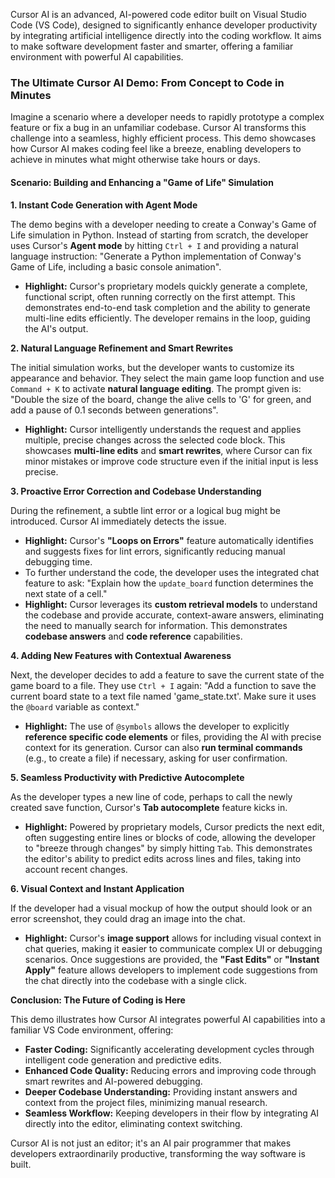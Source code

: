 Cursor AI is an advanced, AI-powered code editor built on Visual Studio Code (VS Code), designed to significantly enhance developer productivity by integrating artificial intelligence directly into the coding workflow. It aims to make software development faster and smarter, offering a familiar environment with powerful AI capabilities.

### The Ultimate Cursor AI Demo: From Concept to Code in Minutes

Imagine a scenario where a developer needs to rapidly prototype a complex feature or fix a bug in an unfamiliar codebase. Cursor AI transforms this challenge into a seamless, highly efficient process. This demo showcases how Cursor AI makes coding feel like a breeze, enabling developers to achieve in minutes what might otherwise take hours or days.

#### Scenario: Building and Enhancing a "Game of Life" Simulation

**1. Instant Code Generation with Agent Mode**

The demo begins with a developer needing to create a Conway's Game of Life simulation in Python. Instead of starting from scratch, the developer uses Cursor's **Agent mode** by hitting `Ctrl + I` and providing a natural language instruction: "Generate a Python implementation of Conway's Game of Life, including a basic console animation".

*   **Highlight:** Cursor's proprietary models quickly generate a complete, functional script, often running correctly on the first attempt. This demonstrates end-to-end task completion and the ability to generate multi-line edits efficiently. The developer remains in the loop, guiding the AI's output.

**2. Natural Language Refinement and Smart Rewrites**

The initial simulation works, but the developer wants to customize its appearance and behavior. They select the main game loop function and use `Command + K` to activate **natural language editing**. The prompt given is: "Double the size of the board, change the alive cells to 'G' for green, and add a pause of 0.1 seconds between generations".

*   **Highlight:** Cursor intelligently understands the request and applies multiple, precise changes across the selected code block. This showcases **multi-line edits** and **smart rewrites**, where Cursor can fix minor mistakes or improve code structure even if the initial input is less precise.

**3. Proactive Error Correction and Codebase Understanding**

During the refinement, a subtle lint error or a logical bug might be introduced. Cursor AI immediately detects the issue.

*   **Highlight:** Cursor's **"Loops on Errors"** feature automatically identifies and suggests fixes for lint errors, significantly reducing manual debugging time.
*   To further understand the code, the developer uses the integrated chat feature to ask: "Explain how the `update_board` function determines the next state of a cell."
*   **Highlight:** Cursor leverages its **custom retrieval models** to understand the codebase and provide accurate, context-aware answers, eliminating the need to manually search for information. This demonstrates **codebase answers** and **code reference** capabilities.

**4. Adding New Features with Contextual Awareness**

Next, the developer decides to add a feature to save the current state of the game board to a file. They use `Ctrl + I` again: "Add a function to save the current board state to a text file named 'game_state.txt'. Make sure it uses the `@board` variable as context."

*   **Highlight:** The use of `@symbols` allows the developer to explicitly **reference specific code elements** or files, providing the AI with precise context for its generation. Cursor can also **run terminal commands** (e.g., to create a file) if necessary, asking for user confirmation.

**5. Seamless Productivity with Predictive Autocomplete**

As the developer types a new line of code, perhaps to call the newly created save function, Cursor's **Tab autocomplete** feature kicks in.

*   **Highlight:** Powered by proprietary models, Cursor predicts the next edit, often suggesting entire lines or blocks of code, allowing the developer to "breeze through changes" by simply hitting `Tab`. This demonstrates the editor's ability to predict edits across lines and files, taking into account recent changes.

**6. Visual Context and Instant Application**

If the developer had a visual mockup of how the output should look or an error screenshot, they could drag an image into the chat.

*   **Highlight:** Cursor's **image support** allows for including visual context in chat queries, making it easier to communicate complex UI or debugging scenarios. Once suggestions are provided, the **"Fast Edits"** or **"Instant Apply"** feature allows developers to implement code suggestions from the chat directly into the codebase with a single click.

**Conclusion: The Future of Coding is Here**

This demo illustrates how Cursor AI integrates powerful AI capabilities into a familiar VS Code environment, offering:
*   **Faster Coding:** Significantly accelerating development cycles through intelligent code generation and predictive edits.
*   **Enhanced Code Quality:** Reducing errors and improving code through smart rewrites and AI-powered debugging.
*   **Deeper Codebase Understanding:** Providing instant answers and context from the project files, minimizing manual research.
*   **Seamless Workflow:** Keeping developers in their flow by integrating AI directly into the editor, eliminating context switching.

Cursor AI is not just an editor; it's an AI pair programmer that makes developers extraordinarily productive, transforming the way software is built.
